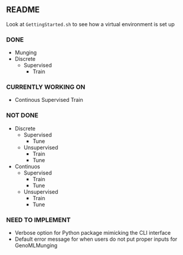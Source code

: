 ## README

Look at `GettingStarted.sh` to see how a virtual environment is set up 

### DONE
- Munging
- Discrete
  - Supervised
    - Train

### CURRENTLY WORKING ON
- Continous Supervised Train 

### NOT DONE
- Discrete
  - Supervised
    - Tune
  - Unsupervised 
    - Train
    - Tune
- Continuos
  - Supervised 
    - Train
    - Tune
  - Unsupervised
    - Train 
    - Tune

### NEED TO IMPLEMENT 
- Verbose option for Python package mimicking the CLI interface 
- Default error message for when users do not put proper inputs for GenoMLMunging